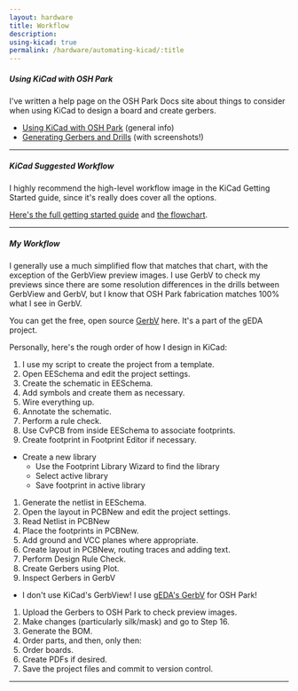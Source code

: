 ```yaml
---
layout: hardware
title: Workflow
description:
using-kicad: true
permalink: /hardware/automating-kicad/:title
---
```


##### Using KiCad with OSH Park

I've written a help page on the OSH Park Docs site about things to consider when using KiCad to design a board and create gerbers. 

- <a href="http://docs.oshpark.com/design-tools/kicad/">Using KiCad with OSH Park</a> (general info)
- <a href="http://docs.oshpark.com/design-tools/kicad/generating-kicad-gerbers/">Generating Gerbers and Drills</a> (with screenshots!)

<hr>

##### KiCad Suggested Workflow 

I highly recommend the high-level workflow image in the KiCad Getting Started guide, since it's really does cover all the options. 

<a href="http://docs.kicad-pcb.org/en/getting_started_in_kicad.html">Here's the full getting started guide</a> and <a href="http://docs.kicad-pcb.org/en/images/kicad_flowchart.png">the flowchart</a>.

<hr>

##### My Workflow

I generally use a much simplified flow that matches that chart, with the exception of the GerbView preview images. I use GerbV to check my previews since there are some resolution differences in the drills between GerbView and GerbV, but I know that OSH Park fabrication matches 100% what I see in GerbV. 

You can get the free, open source <a href="http://gerbv.geda-project.org/">GerbV</a> here. It's a part of the gEDA project.

Personally, here's the rough order of how I design in KiCad:

1. I use my script to create the project from a template.
1. Open EESchema and edit the project settings.
1. Create the schematic in EESchema.
1. Add symbols and create them as necessary.
1. Wire everything up.
1. Annotate the schematic.
1. Perform a rule check.
1. Use CvPCB from inside EESchema to associate footprints. 
1. Create footprint in Footprint Editor if necessary.
  - Create a new library
	- Use the Footprint Library Wizard to find the library
	- Select active library
	- Save footprint in active library
1. Generate the netlist in EESchema.
1. Open the layout in PCBNew and edit the project settings.
1. Read Netlist in PCBNew
1. Place the footprints in PCBNew.
1. Add ground and VCC planes where appropriate.
1. Create layout in PCBNew, routing traces and adding text. 
1. Perform Design Rule Check.
1. Create Gerbers using Plot.
1. Inspect Gerbers in GerbV
  - I don't use KiCad's GerbView! I use <a href="http://gerbv.geda-project.org/">gEDA's GerbV</a> for OSH Park!
1. Upload the Gerbers to OSH Park to check preview images. 
1. Make changes (particularly silk/mask) and go to Step 16.
1. Generate the BOM.
1. Order parts, and then, only then:
1. Order boards.
1. Create PDFs if desired.
1. Save the project files and commit to version control.

<hr>

